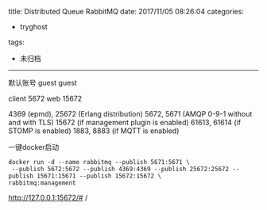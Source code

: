title: Distributed Queue RabbitMQ
date: 2017/11/05 08:26:04
categories:
 - tryghost

tags:
 - 未归档 



---

默认账号
guest guest


client 5672
web 15672 

4369 (epmd), 25672 (Erlang distribution)
5672, 5671 (AMQP 0-9-1 without and with TLS)
15672 (if management plugin is enabled)
61613, 61614 (if STOMP is enabled)
1883, 8883 (if MQTT is enabled)
 

一键docker启动
```language-bash
docker run -d --name rabbitmq --publish 5671:5671 \
 --publish 5672:5672 --publish 4369:4369 --publish 25672:25672 --publish 15671:15671 --publish 15672:15672 \
rabbitmq:management
```
http://127.0.0.1:15672/# /



